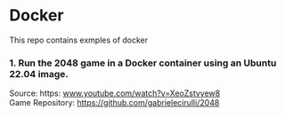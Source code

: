 # Docker
 This repo contains exmples of docker

### 1. Run the 2048 game in a Docker container using an Ubuntu 22.04 image.
Source: https: www.youtube.com/watch?v=XeoZstvyew8</br>
Game Repository: https://github.com/gabrielecirulli/2048
